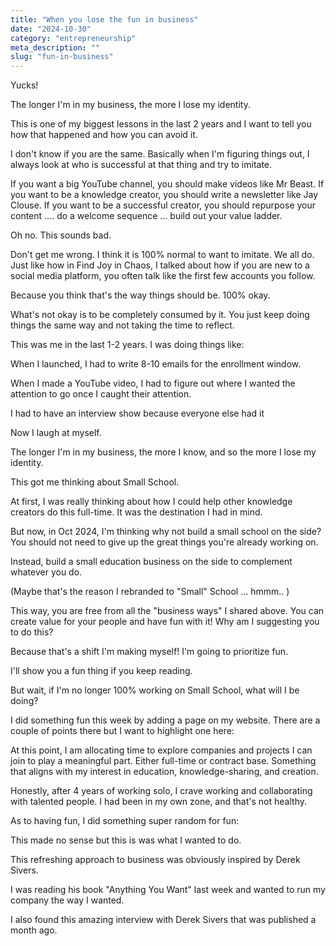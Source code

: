 ```yaml
---
title: "When you lose the fun in business"
date: "2024-10-30"
category: "entrepreneurship"
meta_description: ""
slug: "fun-in-business"
---
```


Yucks!

The longer I'm in my business, the more I lose my identity.

This is one of my biggest lessons in the last 2 years and I want to tell you how that happened and how you can avoid it.

I don't know if you are the same. Basically when I'm figuring things out, I always look at who is successful at that thing and try to imitate.

If you want a big YouTube channel, you should make videos like Mr Beast. If you want to be a knowledge creator, you should write a newsletter like Jay Clouse. If you want to be a successful creator, you should repurpose your content .... do a welcome sequence ... build out your value ladder.

Oh no. This sounds bad.

Don't get me wrong. I think it is 100% normal to want to imitate. We all do. Just like how in Find Joy in Chaos, I talked about how if you are new to a social media platform, you often talk like the first few accounts you follow.

Because you think that's the way things should be. 100% okay.

What's not okay is to be completely consumed by it. You just keep doing things the same way and not taking the time to reflect.

This was me in the last 1-2 years. I was doing things like:

When I launched, I had to write 8-10 emails for the enrollment window.

When I made a YouTube video, I had to figure out where I wanted the attention to go once I caught their attention.

I had to have an interview show because everyone else had it

Now I laugh at myself.

The longer I'm in my business, the more I know, and so the more I lose my identity.

This got me thinking about Small School.

At first, I was really thinking about how I could help other knowledge creators do this full-time. It was the destination I had in mind.

But now, in Oct 2024, I'm thinking why not build a small school on the side? You should not need to give up the great things you're already working on.

Instead, build a small education business on the side to complement whatever you do.

(Maybe that's the reason I rebranded to "Small" School ... hmmm.. )

This way, you are free from all the "business ways" I shared above. You can create value for your people and have fun with it! Why am I suggesting you to do this?

Because that's a shift I'm making myself! I'm going to prioritize fun.

I'll show you a fun thing if you keep reading.

But wait, if I'm no longer 100% working on Small School, what will I be doing?

I did something fun this week by adding a <Now> page on my website. There are a couple of points there but I want to highlight one here:

At this point, I am allocating time to explore companies and projects I can join to play a meaningful part. Either full-time or contract base. Something that aligns with my interest in education, knowledge-sharing, and creation.

Honestly, after 4 years of working solo, I crave working and collaborating with talented people. I had been in my own zone, and that's not healthy.

As to having fun, I did something super random for fun:




This made no sense but this is was what I wanted to do.

This refreshing approach to business was obviously inspired by Derek Sivers.

I was reading his book "Anything You Want" last week and wanted to run my company the way I wanted.

I also found this amazing interview with Derek Sivers that was published a month ago.